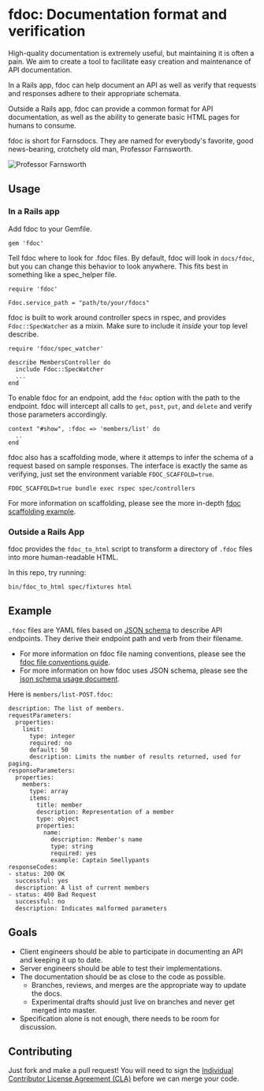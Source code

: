 # fdoc: Documentation format and verification

High-quality documentation is extremely useful, but maintaining it is often a pain. We aim to create a tool to facilitate easy creation and maintenance of API documentation.

In a Rails app, fdoc can help document an API as well as verify that requests and responses adhere to their appropriate schemata.

Outside a Rails app, fdoc can provide a common format for API documentation, as well as the ability to generate basic HTML pages for humans to consume.

fdoc is short for Farnsdocs. They are named for everybody's favorite, good news-bearing, crotchety old man, Professor Farnsworth.

![Professor Farnsworth][github_img]

## Usage

### In a Rails app

Add fdoc to your Gemfile.

    gem 'fdoc'

Tell fdoc where to look for .fdoc files. By default, fdoc will look in `docs/fdoc`, but you can change this behavior to look anywhere. This fits best in something like a spec\_helper file.

    require 'fdoc'

    Fdoc.service_path = "path/to/your/fdocs"

fdoc is built to work around controller specs in rspec, and provides `Fdoc::SpecWatcher` as a mixin. Make sure to include it *inside* your top level describe.

    require 'fdoc/spec_watcher'

    describe MembersController do
      include Fdoc::SpecWatcher
      ...
    end

To enable fdoc for an endpoint, add the `fdoc` option with the path to the endpoint. fdoc will intercept all calls to `get`, `post`, `put`, and `delete` and verify those parameters accordingly.

    context "#show", :fdoc => 'members/list' do
      ..
    end

fdoc also has a scaffolding mode, where it attemps to infer the schema of a request based on sample responses. The interface is exactly the same as verifying, just set the environment variable `FDOC_SCAFFOLD=true`.

    FDOC_SCAFFOLD=true bundle exec rspec spec/controllers

For more information on scaffolding, please see the more in-depth [fdoc scaffolding example][github_scaffold].

### Outside a Rails App

fdoc provides the `fdoc_to_html` script to transform a directory of `.fdoc` files into more human-readable HTML.

In this repo, try running:

    bin/fdoc_to_html spec/fixtures html

## Example

`.fdoc` files are YAML files based on [JSON schema][json_schema] to describe API endpoints. They derive their endpoint path and verb from their filename.

- For more information on fdoc file naming conventions, please see the [fdoc file conventions guide][github_files].
- For more information on how fdoc uses JSON schema, please see the [json schema usage document][github_json].

Here is `members/list-POST.fdoc`:

    description: The list of members.
    requestParameters:
      properties:
        limit:
          type: integer
          required: no
          default: 50
          description: Limits the number of results returned, used for paging.
    responseParameters:
      properties:
        members:
          type: array
          items:
            title: member
            description: Representation of a member
            type: object
            properties:
              name:
                description: Member's name
                type: string
                required: yes
                example: Captain Smellypants
    responseCodes:
    - status: 200 OK
      successful: yes
      description: A list of current members
    - status: 400 Bad Request
      successful: no
      description: Indicates malformed parameters


## Goals

- Client engineers should be able to participate in documenting an API and
  keeping it up to date.
- Server engineers should be able to test their implementations.
- The documentation should be as close to the code as possible.
  - Branches, reviews, and merges are the appropriate way to update the docs.
  - Experimental drafts should just live on branches and never get
    merged into master.
- Specification alone is not enough, there needs to be room for discussion.

## Contributing

Just fork and make a pull request! You will need to sign the [Individual Contributor License Agreement (CLA)][contrib_license] before we can merge your code.




[github_img]: https://github.com/square/fdoc/raw/master/docs/farnsworth.png
[github_scaffold]: https://github.com/square/fdoc/blob/master/docs/scaffold.md
[github_json]: https://github.com/square/fdoc/blob/master/docs/json_schema.md
[github_files]: https://github.com/square/fdoc/blob/master/docs/files.md

[json_schema]: http://json-schema.org/
[contrib_license]: https://spreadsheets.google.com/spreadsheet/viewform?formkey=dDViT2xzUHAwRkI3X3k5Z0lQM091OGc6MQ&ndplr=1

